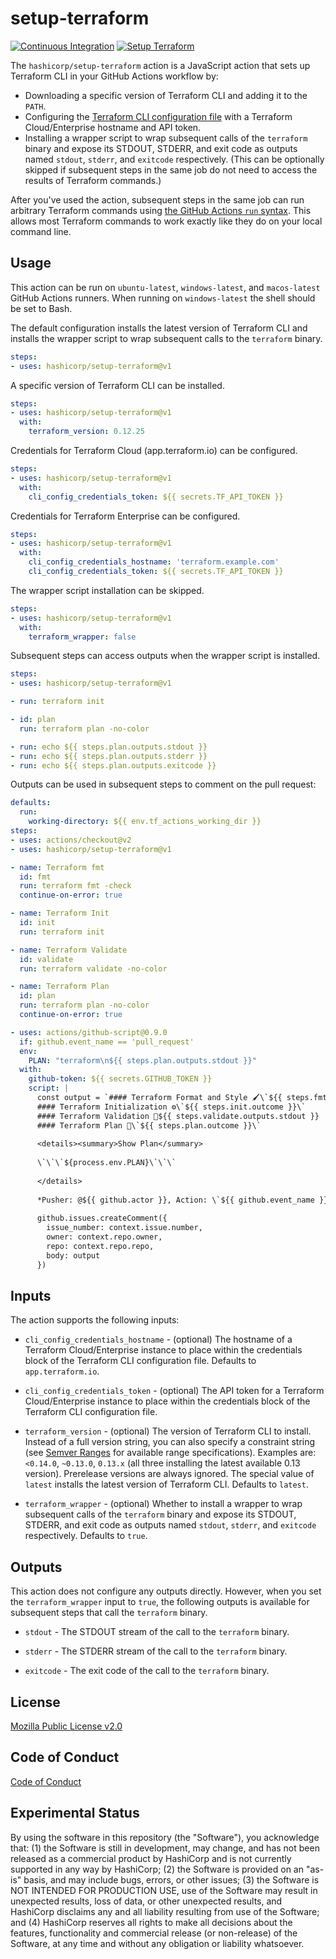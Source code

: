 # setup-terraform

<p align="left">
  <a href="https://github.com/hashicorp/setup-terraform/actions"><img alt="Continuous Integration" src="https://github.com/hashicorp/setup-terraform/workflows/Continuous%20Integration/badge.svg" /></a>
  <a href="https://github.com/hashicorp/setup-terraform/actions"><img alt="Setup Terraform" src="https://github.com/hashicorp/setup-terraform/workflows/Setup%20Terraform/badge.svg" /></a>
</p>

The `hashicorp/setup-terraform` action is a JavaScript action that sets up Terraform CLI in your GitHub Actions workflow by:

- Downloading a specific version of Terraform CLI and adding it to the `PATH`.
- Configuring the [Terraform CLI configuration file](https://www.terraform.io/docs/commands/cli-config.html) with a Terraform Cloud/Enterprise hostname and API token.
- Installing a wrapper script to wrap subsequent calls of the `terraform` binary and expose its STDOUT, STDERR, and exit code as outputs named `stdout`, `stderr`, and `exitcode` respectively. (This can be optionally skipped if subsequent steps in the same job do not need to access the results of Terraform commands.)

After you've used the action, subsequent steps in the same job can run arbitrary Terraform commands using [the GitHub Actions `run` syntax](https://help.github.com/en/actions/reference/workflow-syntax-for-github-actions#jobsjob_idstepsrun). This allows most Terraform commands to work exactly like they do on your local command line.

## Usage

This action can be run on `ubuntu-latest`, `windows-latest`, and `macos-latest` GitHub Actions runners. When running on `windows-latest` the shell should be set to Bash.

The default configuration installs the latest version of Terraform CLI and installs the wrapper script to wrap subsequent calls to the `terraform` binary.

```yaml
steps:
- uses: hashicorp/setup-terraform@v1
```

A specific version of Terraform CLI can be installed.

```yaml
steps:
- uses: hashicorp/setup-terraform@v1
  with:
    terraform_version: 0.12.25
```

Credentials for Terraform Cloud (app.terraform.io) can be configured.

```yaml
steps:
- uses: hashicorp/setup-terraform@v1
  with:
    cli_config_credentials_token: ${{ secrets.TF_API_TOKEN }}
```

Credentials for Terraform Enterprise can be configured.

```yaml
steps:
- uses: hashicorp/setup-terraform@v1
  with:
    cli_config_credentials_hostname: 'terraform.example.com'
    cli_config_credentials_token: ${{ secrets.TF_API_TOKEN }}
```

The wrapper script installation can be skipped.

```yaml
steps:
- uses: hashicorp/setup-terraform@v1
  with:
    terraform_wrapper: false
```

Subsequent steps can access outputs when the wrapper script is installed.


```yaml
steps:
- uses: hashicorp/setup-terraform@v1

- run: terraform init

- id: plan
  run: terraform plan -no-color

- run: echo ${{ steps.plan.outputs.stdout }}
- run: echo ${{ steps.plan.outputs.stderr }}
- run: echo ${{ steps.plan.outputs.exitcode }}
```

Outputs can be used in subsequent steps to comment on the pull request:

```yaml
defaults:
  run:
    working-directory: ${{ env.tf_actions_working_dir }}
steps:
- uses: actions/checkout@v2
- uses: hashicorp/setup-terraform@v1

- name: Terraform fmt
  id: fmt
  run: terraform fmt -check
  continue-on-error: true

- name: Terraform Init
  id: init
  run: terraform init

- name: Terraform Validate
  id: validate
  run: terraform validate -no-color

- name: Terraform Plan
  id: plan
  run: terraform plan -no-color
  continue-on-error: true

- uses: actions/github-script@0.9.0
  if: github.event_name == 'pull_request'
  env:
    PLAN: "terraform\n${{ steps.plan.outputs.stdout }}"
  with:
    github-token: ${{ secrets.GITHUB_TOKEN }}
    script: |
      const output = `#### Terraform Format and Style 🖌\`${{ steps.fmt.outcome }}\`
      #### Terraform Initialization ⚙️\`${{ steps.init.outcome }}\`
      #### Terraform Validation 🤖${{ steps.validate.outputs.stdout }}
      #### Terraform Plan 📖\`${{ steps.plan.outcome }}\`
      
      <details><summary>Show Plan</summary>
      
      \`\`\`${process.env.PLAN}\`\`\`
      
      </details>
      
      *Pusher: @${{ github.actor }}, Action: \`${{ github.event_name }}\`, Working Directory: \`${{ env.tf_actions_working_dir }}\`, Workflow: \`${{ github.workflow }}\`*`;
        
      github.issues.createComment({
        issue_number: context.issue.number,
        owner: context.repo.owner,
        repo: context.repo.repo,
        body: output
      })
```

## Inputs

The action supports the following inputs:

- `cli_config_credentials_hostname` - (optional) The hostname of a Terraform Cloud/Enterprise instance to 
   place within the credentials block of the Terraform CLI configuration file. Defaults to `app.terraform.io`.

- `cli_config_credentials_token` - (optional) The API token for a Terraform Cloud/Enterprise instance to
   place within the credentials block of the Terraform CLI configuration file.

- `terraform_version` - (optional) The version of Terraform CLI to install. Instead of a full version string,
   you can also specify a constraint string (see [Semver Ranges](https://www.npmjs.com/package/semver#ranges)
   for available range specifications). Examples are: `<0.14.0`, `~0.13.0`, `0.13.x` (all three installing
   the latest available 0.13 version). Prerelease versions are always ignored. The special value of `latest`
   installs the latest version of Terraform CLI. Defaults to `latest`.

- `terraform_wrapper` - (optional) Whether to install a wrapper to wrap subsequent calls of 
   the `terraform` binary and expose its STDOUT, STDERR, and exit code as outputs
   named `stdout`, `stderr`, and `exitcode` respectively. Defaults to `true`.


## Outputs

This action does not configure any outputs directly. However, when you set the `terraform_wrapper` input
to `true`, the following outputs is available for subsequent steps that call the `terraform` binary.

- `stdout` - The STDOUT stream of the call to the `terraform` binary.

- `stderr` - The STDERR stream of the call to the `terraform` binary.

- `exitcode` - The exit code of the call to the `terraform` binary.

## License

[Mozilla Public License v2.0](https://github.com/hashicorp/setup-terraform/blob/master/LICENSE)

## Code of Conduct

[Code of Conduct](https://github.com/hashicorp/setup-terraform/blob/master/CODE_OF_CONDUCT.md)

## Experimental Status

By using the software in this repository (the "Software"), you acknowledge that: (1) the Software is still in development, may change, and has not been released as a commercial product by HashiCorp and is not currently supported in any way by HashiCorp; (2) the Software is provided on an "as-is" basis, and may include bugs, errors, or other issues;  (3) the Software is NOT INTENDED FOR PRODUCTION USE, use of the Software may result in unexpected results, loss of data, or other unexpected results, and HashiCorp disclaims any and all liability resulting from use of the Software; and (4) HashiCorp reserves all rights to make all decisions about the features, functionality and commercial release (or non-release) of the Software, at any time and without any obligation or liability whatsoever.
